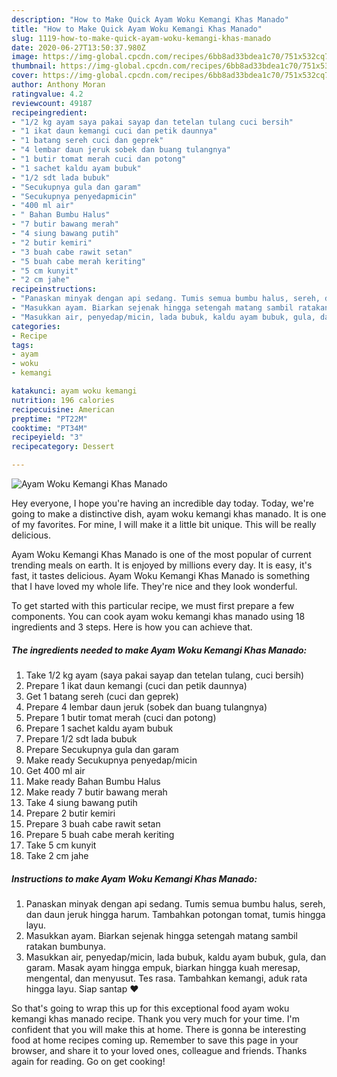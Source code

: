 ```yaml
---
description: "How to Make Quick Ayam Woku Kemangi Khas Manado"
title: "How to Make Quick Ayam Woku Kemangi Khas Manado"
slug: 1119-how-to-make-quick-ayam-woku-kemangi-khas-manado
date: 2020-06-27T13:50:37.980Z
image: https://img-global.cpcdn.com/recipes/6bb8ad33bdea1c70/751x532cq70/ayam-woku-kemangi-khas-manado-foto-resep-utama.jpg
thumbnail: https://img-global.cpcdn.com/recipes/6bb8ad33bdea1c70/751x532cq70/ayam-woku-kemangi-khas-manado-foto-resep-utama.jpg
cover: https://img-global.cpcdn.com/recipes/6bb8ad33bdea1c70/751x532cq70/ayam-woku-kemangi-khas-manado-foto-resep-utama.jpg
author: Anthony Moran
ratingvalue: 4.2
reviewcount: 49187
recipeingredient:
- "1/2 kg ayam saya pakai sayap dan tetelan tulang cuci bersih"
- "1 ikat daun kemangi cuci dan petik daunnya"
- "1 batang sereh cuci dan geprek"
- "4 lembar daun jeruk sobek dan buang tulangnya"
- "1 butir tomat merah cuci dan potong"
- "1 sachet kaldu ayam bubuk"
- "1/2 sdt lada bubuk"
- "Secukupnya gula dan garam"
- "Secukupnya penyedapmicin"
- "400 ml air"
- " Bahan Bumbu Halus"
- "7 butir bawang merah"
- "4 siung bawang putih"
- "2 butir kemiri"
- "3 buah cabe rawit setan"
- "5 buah cabe merah keriting"
- "5 cm kunyit"
- "2 cm jahe"
recipeinstructions:
- "Panaskan minyak dengan api sedang. Tumis semua bumbu halus, sereh, dan daun jeruk hingga harum. Tambahkan potongan tomat, tumis hingga layu."
- "Masukkan ayam. Biarkan sejenak hingga setengah matang sambil ratakan bumbunya."
- "Masukkan air, penyedap/micin, lada bubuk, kaldu ayam bubuk, gula, dan garam. Masak ayam hingga empuk, biarkan hingga kuah meresap, mengental, dan menyusut. Tes rasa. Tambahkan kemangi, aduk rata hingga layu. Siap santap ❤"
categories:
- Recipe
tags:
- ayam
- woku
- kemangi

katakunci: ayam woku kemangi 
nutrition: 196 calories
recipecuisine: American
preptime: "PT22M"
cooktime: "PT34M"
recipeyield: "3"
recipecategory: Dessert

---
```



![Ayam Woku Kemangi Khas Manado](https://img-global.cpcdn.com/recipes/6bb8ad33bdea1c70/751x532cq70/ayam-woku-kemangi-khas-manado-foto-resep-utama.jpg)

Hey everyone, I hope you're having an incredible day today. Today, we're going to make a distinctive dish, ayam woku kemangi khas manado. It is one of my favorites. For mine, I will make it a little bit unique. This will be really delicious.

Ayam Woku Kemangi Khas Manado is one of the most popular of current trending meals on earth. It is enjoyed by millions every day. It is easy, it's fast, it tastes delicious. Ayam Woku Kemangi Khas Manado is something that I have loved my whole life. They're nice and they look wonderful.




To get started with this particular recipe, we must first prepare a few components. You can cook ayam woku kemangi khas manado using 18 ingredients and 3 steps. Here is how you can achieve that.

<!--inarticleads1-->

##### The ingredients needed to make Ayam Woku Kemangi Khas Manado:

1. Take 1/2 kg ayam (saya pakai sayap dan tetelan tulang, cuci bersih)
1. Prepare 1 ikat daun kemangi (cuci dan petik daunnya)
1. Get 1 batang sereh (cuci dan geprek)
1. Prepare 4 lembar daun jeruk (sobek dan buang tulangnya)
1. Prepare 1 butir tomat merah (cuci dan potong)
1. Prepare 1 sachet kaldu ayam bubuk
1. Prepare 1/2 sdt lada bubuk
1. Prepare Secukupnya gula dan garam
1. Make ready Secukupnya penyedap/micin
1. Get 400 ml air
1. Make ready  Bahan Bumbu Halus
1. Make ready 7 butir bawang merah
1. Take 4 siung bawang putih
1. Prepare 2 butir kemiri
1. Prepare 3 buah cabe rawit setan
1. Prepare 5 buah cabe merah keriting
1. Take 5 cm kunyit
1. Take 2 cm jahe




<!--inarticleads2-->

##### Instructions to make Ayam Woku Kemangi Khas Manado:

1. Panaskan minyak dengan api sedang. Tumis semua bumbu halus, sereh, dan daun jeruk hingga harum. Tambahkan potongan tomat, tumis hingga layu.
1. Masukkan ayam. Biarkan sejenak hingga setengah matang sambil ratakan bumbunya.
1. Masukkan air, penyedap/micin, lada bubuk, kaldu ayam bubuk, gula, dan garam. Masak ayam hingga empuk, biarkan hingga kuah meresap, mengental, dan menyusut. Tes rasa. Tambahkan kemangi, aduk rata hingga layu. Siap santap ❤




So that's going to wrap this up for this exceptional food ayam woku kemangi khas manado recipe. Thank you very much for your time. I'm confident that you will make this at home. There is gonna be interesting food at home recipes coming up. Remember to save this page in your browser, and share it to your loved ones, colleague and friends. Thanks again for reading. Go on get cooking!
